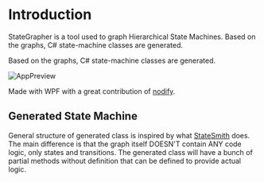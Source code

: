 # Introduction
StateGrapher is a tool used to graph Hierarchical State Machines. Based on the graphs, C# state-machine classes are generated.

Based on the graphs, C# state-machine classes are generated.

![AppPreview](/images/AppPreview.png)

Made with WPF with a great contribution of [nodify](https://github.com/miroiu/nodify).

## Generated State Machine
General structure of generated class is inspired by what [StateSmith](https://github.com/StateSmith/StateSmith) does.
The main difference is that the graph itself DOESN'T contain ANY code logic, only states and transitions.
The generated class will have a bunch of partial methods without definition that can be defined to provide actual logic.